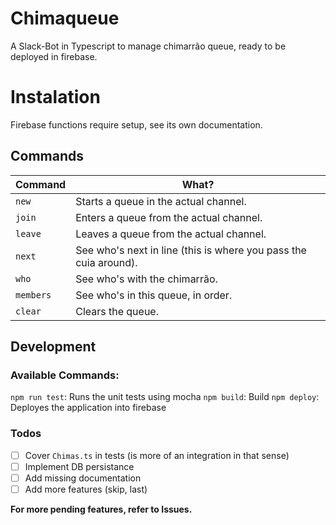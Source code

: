 # Chimaqueue

A Slack-Bot in Typescript to manage chimarrão queue, ready to be deployed in firebase.

# Instalation
Firebase functions require setup, see its own documentation.

## Commands

| Command | What?   |
|---------|---------|
| `new` | Starts a queue in the actual channel. |
| `join` | Enters a queue from the actual channel. |
| `leave` | Leaves a queue from the actual channel. |
| `next` | See who's next in line (this is where you pass the cuia around). |
| `who` | See who's with the chimarrão. |
| `members` | See who's in this queue, in order. |
| `clear` | Clears the queue. |

## Development

### Available Commands:

`npm run test`: Runs the unit tests using mocha
`npm build`: Build
`npm deploy`: Deployes the application into firebase

### Todos

- [ ] Cover `Chimas.ts` in tests (is more of an integration in that sense)
- [ ] Implement DB persistance 
- [ ] Add missing documentation
- [ ] Add more features (skip, last)

**For more pending features, refer to Issues.**
